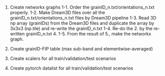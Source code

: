 1. Create networkx graphs
1-1. Order the grainID_n.txt/orientations_n.txt properly.
1-2. Make Dream3D files over all the grainID_n.txt/orientations_n.txt files by Dream3D pipeline
1-3. Read 3D np array (grainIDs) from the Dream3D files and duplicate the array by 3x3x3 (np.tile) and re-write the grainID_n.txt
1-4. Re-do the 2. by the re-written grainID_n.txt 4.
1-5. From the result of 5., make the networkx graph.

2. Create grainID-FIP table (max sub-band and elementwise-averaged)

3. Create scalers for all train/validation/test scenarios

4. Create pytorch datalist for all train/validation/test scenarios